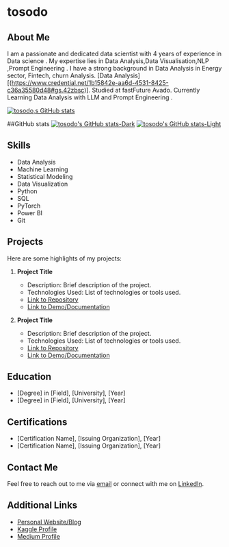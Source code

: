 # tosodo

## About Me
I am a passionate and dedicated data scientist with 4 years of experience in Data science . My expertise lies in Data Analysis,Data Visualisation,NLP ,Prompt Engineering . I have a strong background in Data Analysis in Energy sector, Fintech, churn Analysis. [Data Analysis]  [(https://www.credential.net/1b15842e-aa6d-4531-8425-c36a35580d48#gs.42zbsc)]. Studied at fastFuture Avado. 
Currently Learning Data Analysis with LLM and Prompt Engineering .

[![tosodo,s GitHub stats](https://github-readme-stats.vercel.app/api?username=tosodo)](https://github.com/tosodo/github-readme-stats)

##GitHub stats
[![tosodo's GitHub stats-Dark](https://github-readme-stats.vercel.app/api?username=tosodo&show_icons=true&theme=dark#gh-dark-mode-only)](https://github.com/tosodo/github-readme-stats#gh-dark-mode-only)
[![tosodo's GitHub stats-Light](https://github-readme-stats.vercel.app/api?username=tosodo&show_icons=true&theme=default#gh-light-mode-only)](https://github.com/tosodo/github-readme-stats#gh-light-mode-only)

## Skills
- Data Analysis
- Machine Learning
- Statistical Modeling
- Data Visualization
- Python
- SQL
- PyTorch
- Power BI
- Git

## Projects
Here are some highlights of my projects:

1. **Project Title**
   - Description: Brief description of the project.
   - Technologies Used: List of technologies or tools used.
   - [Link to Repository](link)
   - [Link to Demo/Documentation](link)

2. **Project Title**
   - Description: Brief description of the project.
   - Technologies Used: List of technologies or tools used.
   - [Link to Repository](link)
   - [Link to Demo/Documentation](link)

## Education
- [Degree] in [Field], [University], [Year]
- [Degree] in [Field], [University], [Year]

## Certifications
- [Certification Name], [Issuing Organization], [Year]
- [Certification Name], [Issuing Organization], [Year]

## Contact Me
Feel free to reach out to me via [email](mailto:youremail@example.com) or connect with me on [LinkedIn](https://www.linkedin.com/in/yourprofile/).

## Additional Links
- [Personal Website/Blog](link)
- [Kaggle Profile](link)
- [Medium Profile](link)

